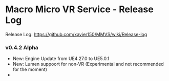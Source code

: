 # Macro Micro VR Service - Release Log
Release Log: https://github.com/xavier150/MMVS/wiki/Release-log

###  v0.4.2 Alpha

- New: Engine Update from UE4.27.0 to UE5.0.1
- New: Lumen suppoort for non-VR (Experimental and not recommended for the moment)
- 

